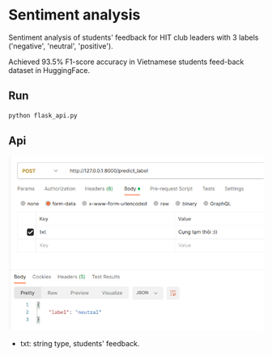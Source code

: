 # Sentiment analysis

Sentiment analysis of students' feedback for HIT club leaders with 3 labels ('negative', 'neutral', 'positive').

Achieved 93.5% F1-score accuracy in Vietnamese students feed-back dataset in HuggingFace.
## Run

```bash
python flask_api.py
```

## Api
![demo_postman](static/demo.png)
- txt: string type, students' feedback.